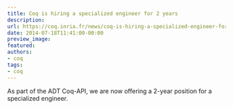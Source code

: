 ```yaml
---
title: Coq is hiring a specialized engineer for 2 years
description:
url: https://coq.inria.fr/news/coq-is-hiring-a-specialized-engineer-for-2-years.html
date: 2014-07-18T11:41:00-00:00
preview_image:
featured:
authors:
- coq
tags:
- coq
---
```



<p>As part of the ADT Coq-API, we are now offering a 2-year position for a specialized engineer.</p>

 
